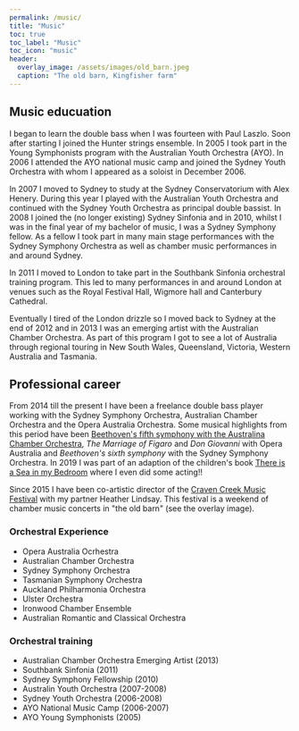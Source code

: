 ```yaml
---
permalink: /music/
title: "Music"
toc: true
toc_label: "Music"
toc_icon: "music"
header:
  overlay_image: /assets/images/old_barn.jpeg
  caption: "The old barn, Kingfisher farm"
---
```


## Music educuation

I began to learn the double bass when I was fourteen with Paul Laszlo.
Soon after starting I joined the Hunter strings ensemble.
In 2005 I took part in the Young Symphonists program with the Australian Youth Orchestra (AYO).
In 2006 I attended the AYO national music camp and joined the Sydney Youth Orchestra with whom I appeared as a soloist in December 2006.

In 2007 I moved to Sydney to study at the Sydney Conservatorium with Alex Henery.
During this year I played with the Australian Youth Orchestra and continued with the Sydney Youth Orchestra as principal double bassist.
In 2008 I joined the (no longer existing) Sydney Sinfonia and in 2010, whilst I was in the final year of my bachelor of music, I was a Sydney Symphony fellow.
As a fellow I took part in many main stage performances with the Sydney Symphony Orchestra as well as chamber music performances in and around Sydney.

In 2011 I moved to London to take part in the Southbank Sinfonia orchestral training program.
This led to many performances in and around London at venues such as the Royal Festival Hall, Wigmore hall and Canterbury Cathedral.

Eventually I tired of the London drizzle so I moved back to Sydney at the end of 2012 and in 2013 I was an emerging artist with the Australian Chamber Orchestra.
As part of this program I got to see a lot of Australia through regional touring in New South Wales, Queensland, Victoria, Western Australia and Tasmania.

## Professional career

From 2014 till the present I have been a freelance double bass player working with the Sydney Symphony Orchestra, Australian Chamber Orchestra and the Opera Australia Orchestra.
Some musical highlights from this period have been [Beethoven's fifth symphony with the Australina Chamber Orchestra](https://www.youtube.com/watch?v=bKFLH-y6Ao0), *The Marriage of Figaro* and *Don Giovanni* with Opera Australia and *Beethoven's sixth symphony* with the Sydney Symphony Orchestra. In 2019 I was part of an adaption of the children's book [There is a Sea in my Bedroom](https://www.youtube.com/watch?v=DRGKj2V3CTs) where I even did some acting!!

Since 2015 I have been co-artistic director of the [Craven Creek Music Festival](https://www.cravencreekmusic.com/) with my partner Heather Lindsay.
This festival is a weekend of chamber music concerts in "the old barn" (see the overlay image).

### Orchestral Experience

- Opera Australia Ocrhestra
- Australian Chamber Orchestra
- Sydney Symphony Orchestra
- Tasmanian Symphony Orchestra
- Auckland Philharmonia Orchestra
- Ulster Orchestra
- Ironwood Chamber Ensemble
- Australian Romantic and Classical Orchestra

### Orchestral training

- Australian Chamber Orchestra Emerging Artist (2013)
- Southbank Sinfonia (2011)
- Sydney Symphony Fellowship (2010)
- Australin Youth Orchestra (2007-2008)
- Sydney Youth Orchestra (2006-2008)
- AYO National Music Camp (2006-2007)
- AYO Young Symphonists (2005)
